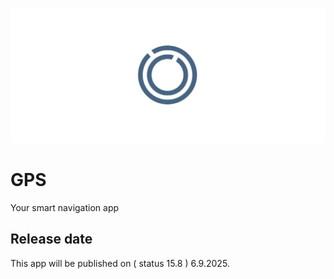 ![Alt-Text](./banner.jpeg)

# GPS

Your smart navigation app

## Release date
This app will be published on ( status 15.8 ) 6.9.2025.
